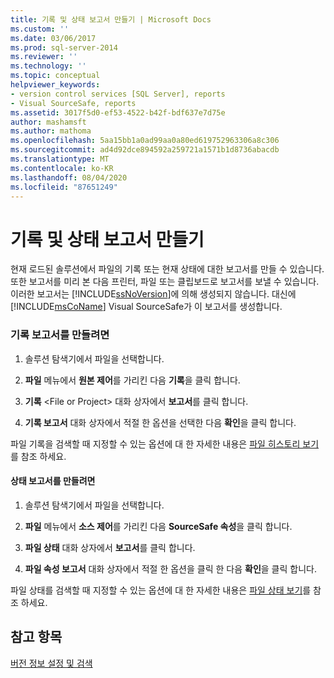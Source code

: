 ```yaml
---
title: 기록 및 상태 보고서 만들기 | Microsoft Docs
ms.custom: ''
ms.date: 03/06/2017
ms.prod: sql-server-2014
ms.reviewer: ''
ms.technology: ''
ms.topic: conceptual
helpviewer_keywords:
- version control services [SQL Server], reports
- Visual SourceSafe, reports
ms.assetid: 3017f5d0-ef53-4522-b42f-bdf637e7d75e
author: mashamsft
ms.author: mathoma
ms.openlocfilehash: 5aa15bb1a0ad99aa0a80ed619752963306a8c306
ms.sourcegitcommit: ad4d92dce894592a259721a1571b1d8736abacdb
ms.translationtype: MT
ms.contentlocale: ko-KR
ms.lasthandoff: 08/04/2020
ms.locfileid: "87651249"
---
```

# <a name="create-history-and-status-reports"></a>기록 및 상태 보고서 만들기
  현재 로드된 솔루션에서 파일의 기록 또는 현재 상태에 대한 보고서를 만들 수 있습니다. 또한 보고서를 미리 본 다음 프린터, 파일 또는 클립보드로 보고서를 보낼 수 있습니다. 이러한 보고서는 [!INCLUDE[ssNoVersion](../includes/ssnoversion-md.md)]에 의해 생성되지 않습니다. 대신에 [!INCLUDE[msCoName](../includes/msconame-md.md)] Visual SourceSafe가 이 보고서를 생성합니다.  
  
### <a name="to-create-a-history-report"></a>기록 보고서를 만들려면  
  
1.  솔루션 탐색기에서 파일을 선택합니다.  
  
2.  **파일** 메뉴에서 **원본 제어**를 가리킨 다음 **기록**을 클릭 합니다.  
  
3.  **기록** \<File or Project> 대화 상자에서 **보고서**를 클릭 합니다.  
  
4.  **기록 보고서** 대화 상자에서 적절 한 옵션을 선택한 다음 **확인**을 클릭 합니다.  
  
 파일 기록을 검색할 때 지정할 수 있는 옵션에 대 한 자세한 내용은 [파일 히스토리 보기](../../2014/database-engine/view-file-history.md)를 참조 하세요.  
  
#### <a name="to-create-a-status-report"></a>상태 보고서를 만들려면  
  
1.  솔루션 탐색기에서 파일을 선택합니다.  
  
2.  **파일** 메뉴에서 **소스 제어**를 가리킨 다음 **SourceSafe 속성**을 클릭 합니다.  
  
3.  **파일 상태** 대화 상자에서 **보고서**를 클릭 합니다.  
  
4.  **파일 속성 보고서** 대화 상자에서 적절 한 옵션을 클릭 한 다음 **확인**을 클릭 합니다.  
  
 파일 상태를 검색할 때 지정할 수 있는 옵션에 대 한 자세한 내용은 [파일 상태 보기](../../2014/database-engine/view-file-status.md)를 참조 하세요.  
  
## <a name="see-also"></a>참고 항목  
 [버전 정보 설정 및 검색](../../2014/database-engine/set-and-retrieve-version-information.md)  
  
  
